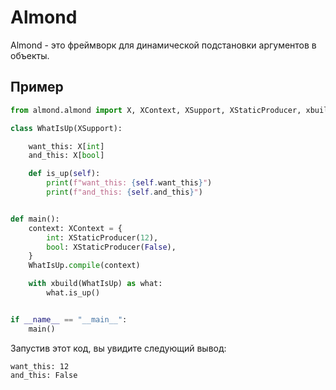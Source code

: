 # Almond 

Almond - это фреймворк для динамической подстановки аргументов в объекты.

## Пример

```python
from almond.almond import X, XContext, XSupport, XStaticProducer, xbuild

class WhatIsUp(XSupport):

    want_this: X[int]
    and_this: X[bool]

    def is_up(self):
        print(f"want_this: {self.want_this}")
        print(f"and_this: {self.and_this}")


def main():
    context: XContext = {
        int: XStaticProducer(12),
        bool: XStaticProducer(False),
    }
    WhatIsUp.compile(context)

    with xbuild(WhatIsUp) as what:
        what.is_up()


if __name__ == "__main__":
    main()
```

Запустив этот код, вы увидите следующий вывод:

```
want_this: 12
and_this: False
```
